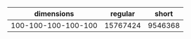 | dimensions | regular | short |
|------------|---------|-------|
| 100-100-100-100-100 | 15767424 | 9546368 |
